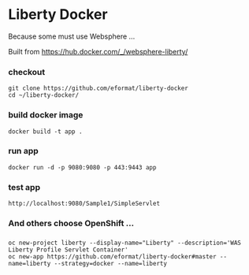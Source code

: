Liberty Docker
==============

Because some must use Websphere ...

Built from https://hub.docker.com/_/websphere-liberty/

### checkout
    git clone https://github.com/eformat/liberty-docker
    cd ~/liberty-docker/

### build docker image
    docker build -t app .

### run app
    docker run -d -p 9080:9080 -p 443:9443 app

### test app
    http://localhost:9080/Sample1/SimpleServlet

### And others choose OpenShift ...

###
    oc new-project liberty --display-name="Liberty" --description='WAS Liberty Profile Servlet Container'
    oc new-app https://github.com/eformat/liberty-docker#master --name=liberty --strategy=docker --name=liberty
